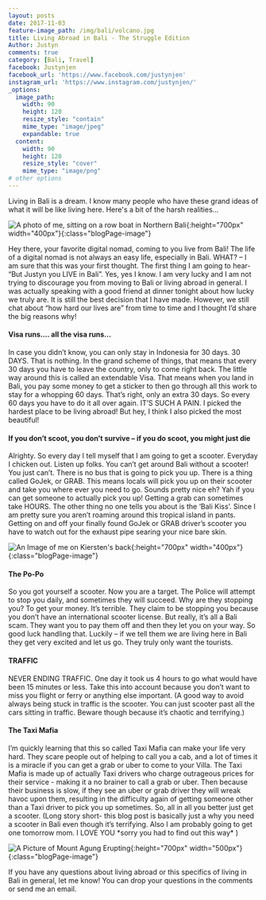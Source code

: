 ```yaml
---
layout: posts
date: 2017-11-03
feature-image_path: /img/bali/volcano.jpg
title: Living Abroad in Bali - The Struggle Edition
Author: Justyn
comments: true
category: [Bali, Travel]
facebook: Justynjen
facebook_url: 'https://www.facebook.com/justynjen'
instagram_url: 'https://www.instagram.com/justynjen/'
_options:
  image_path:
    width: 90
    height: 120
    resize_style: "contain"
    mime_type: "image/jpeg"
    expandable: true
  content:
    width: 90
    height: 120
    resize_style: "cover"
    mime_type: "image/png"
# other options
---
```

Living in Bali is a dream. I know many people who have these grand ideas of what it will be like living here. Here's a bit of the harsh realities...

![A photo of me, sitting on a row boat in Northern Bali](/images/bali/insta-tour5.jpg){:height="700px" width="400px"}{:class="blogPage-image"}

Hey there, your favorite digital nomad, coming to you live from Bali! The life of a digital nomad is not always an easy life, especially in Bali. WHAT? – I am sure that this was your first thought. The first thing I am going to hear- “But Justyn you LIVE in Bali”. Yes, yes I know. I am very lucky and I am not trying to discourage you from moving to Bali or living abroad in general. I was actually speaking with a good friend at dinner tonight about how lucky we truly are. It is still the best decision that I have made. However, we still chat about “how hard our lives are” from time to time and I thought I’d share the big reasons why!

<h4>Visa runs…. all the visa runs…</h4>
In case you didn’t know, you can only stay in Indonesia for 30 days. 30 DAYS. That is nothing. In the grand scheme of things, that means that every 30 days you have to leave the country, only to come right back. The little way around this is called an extendable Visa. That means when you land in Bali, you pay some money to get a sticker to then go through all this work to stay for a whopping 60 days. That’s right, only an extra 30 days. So every 60 days you have to do it all over again. IT’S SUCH A PAIN. I picked the hardest place to be living abroad! But hey, I think I also picked the most beautiful!

<h4>If you don’t scoot, you don’t survive – if you do scoot, you might just die</h4>
Alrighty. So every day I tell myself that I am going to get a scooter. Everyday I chicken out. Listen up folks. You can’t get around Bali without a scooter! You just can’t. There is no bus that is going to pick you up. There is a thing called GoJek, or GRAB. This means locals will pick you up on their scooter and take you where ever you need to go. Sounds pretty nice eh? Yah if you can get someone to actually pick you up! Getting a grab can sometimes take HOURS. The other thing no one tells you about is the ‘Bali Kiss’. Since I am pretty sure you aren’t roaming around this tropical island in pants.  Getting on and off your finally found GoJek or GRAB driver’s scooter you have to watch out for the exhaust pipe searing your nice bare skin.

![An Image of me on Kiersten's back](/images/bali/kierstenPiggy.jpg){:height="700px" width="400px"}{:class="blogPage-image"}

<h4>The Po-Po</h4>
So you got yourself a scooter. Now you are a target. The Police will attempt to stop you daily, and sometimes they will succeed. Why are they stopping you? To get your money. It’s terrible. They claim to be stopping you because you don’t have an international scooter license. But really, it’s all a Bali scam. They want you to pay them off and then they let you on your way. So good luck handling that. Luckily – if we tell them we are living here in Bali they get very excited and let us go. They truly only want the tourists.

<h4>TRAFFIC</h4>
NEVER ENDING TRAFFIC. One day it took us 4 hours to go what would have been 15 minutes or less. Take this into account because you don’t want to miss you flight or ferry or anything else important. (A good way to avoid always being stuck in traffic is the scooter. You can just scooter past all the cars sitting in traffic. Beware though because it’s chaotic and terrifying.)

<h4>The Taxi Mafia</h4>
I’m quickly learning that this so called Taxi Mafia can make your life very hard. They scare people out of helping to call you a cab, and a lot of times it is a miracle if you can get a grab or uber to come to your Villa. The Taxi Mafia is made up of actually Taxi drivers who charge outrageous prices for their service - making it a no brainer to call a grab or uber. Then because their business is slow, if they see an uber or grab driver they will wreak havoc upon them, resulting in the difficulty again of getting someone other than a Taxi driver to pick you up sometimes. So, all in all you better just get a scooter. (Long story short- this blog post is basically just a why you need a scooter in Bali even though it’s terrifying. Also I am probably going to get one tomorrow mom. I LOVE YOU *sorry you had to find out this way* )

![A Picture of Mount Agung Erupting](/images/bali/volcano.jpg){:height="700px" width="500px"}{:class="blogPage-image"}

If you have any questions about living abroad or this specifics of living in Bali in general, let me know! You can drop your questions in the comments or send me an email.
